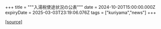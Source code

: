 +++
title = """入湯税使途状況の公表"""
date = 2024-10-20T15:00:00.000Z
expiryDate = 2025-03-03T23:19:06.076Z
tags = ["kuriyama","news"]
+++


[[source]](https://www.town.kuriyama.hokkaido.jp/soshiki/32/932.html)
